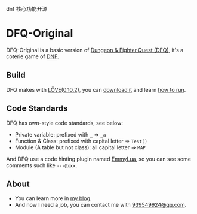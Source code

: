 dnf 核心功能开源
# DFQ-Original

DFQ-Original is a basic version of [Dungeon & Fighter·Quest (DFQ)](https://tieba.baidu.com/f?kw=%B0%A2%C0%AD%B5%C2%D3%A2%D0%DB%B4%AB), it's a coterie game of [DNF](http://dnf.qq.com).

## Build

DFQ makes with [LÖVE(0.10.2)](http://love2d.org), you can [download it](https://bitbucket.org/rude/love/downloads/) and learn [how to run](http://love2d.org/wiki/Getting_Started).

## Code Standards

DFQ has own-style code standards, see below:

* Private variable: prefixed with `_` => `_a`
* Function & Class: prefixed with capital letter => `Test()`
* Module (A table but not class): all capital letter => `MAP`

And DFQ use a code hinting plugin named [EmmyLua](https://github.com/EmmyLua/VSCode-EmmyLua), so you can see some comments such like `---@xxx`.

## About

* You can learn more in [my blog](https://musoucrow.github.io).
* And now I need a job, you can contact me with 939549924@qq.com. 
